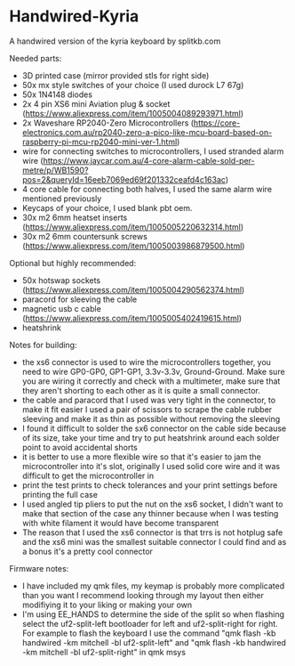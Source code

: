 # Handwired-Kyria
A handwired version of the kyria keyboard by splitkb.com

Needed parts:
- 3D printed case (mirror provided stls for right side)
- 50x mx style switches of your choice (I used durock L7 67g)
- 50x 1N4148 diodes
- 2x 4 pin XS6 mini Aviation plug & socket (https://www.aliexpress.com/item/1005004089293971.html)
- 2x Waveshare RP2040-Zero Microcontrollers (https://core-electronics.com.au/rp2040-zero-a-pico-like-mcu-board-based-on-raspberry-pi-mcu-rp2040-mini-ver-1.html)
- wire for connecting switches to microcontrollers, I used stranded alarm wire (https://www.jaycar.com.au/4-core-alarm-cable-sold-per-metre/p/WB1590?pos=2&queryId=16eeb7069ed69f201332ceafd4c163ac)
- 4 core cable for connecting both halves, I used the same alarm wire mentioned previously
- Keycaps of your choice, I used blank pbt oem.
- 30x m2 6mm heatset inserts (https://www.aliexpress.com/item/1005005220632314.html)
- 30x m2 6mm countersunk screws (https://www.aliexpress.com/item/1005003986879500.html)

Optional but highly recommended:
- 50x hotswap sockets (https://www.aliexpress.com/item/1005004290562374.html)
- paracord for sleeving the cable
- magnetic usb c cable (https://www.aliexpress.com/item/1005005402419615.html)
- heatshrink

Notes for building:
- the xs6 connector is used to wire the microcontrollers together, you need to wire GP0-GP0, GP1-GP1, 3.3v-3.3v, Ground-Ground. Make sure you are wiring it correctly and check with a multimeter, make sure that they aren't shorting to each other as it is quite a small connector.
- the cable and paracord that I used was very tight in the connector, to make it fit easier I used a pair of scissors to scrape the cable rubber sleeving and make it as thin as possible without removing the sleeving
- I found it difficult to solder the sx6 connector on the cable side because of its size, take your time and try to put heatshrink around each solder point to avoid accidental shorts
- it is better to use a more flexible wire so that it's easier to jam the microcontroller into it's slot, originally I used solid core wire and it was difficult to get the microcontroller in
- print the test prints to check tolerances and your print settings before printing the full case
- I used angled tip pliers to put the nut on the xs6 socket, I didn't want to make that section of the case any thinner because when I was testing with white filament it would have become transparent
- The reason that I used the xs6 connector is that trrs is not hotplug safe and the xs6 mini was the smallest suitable connector I could find and as a bonus it's a pretty cool connector

Firmware notes:
- I have included my qmk files, my keymap is probably more complicated than you want I recommend looking through my layout then either modifiying it to your liking or making your own
- I'm using EE_HANDS to determine the side of the split so when flashing select the uf2-split-left bootloader for left and uf2-split-right for right. For example to flash the keyboard I use the command "qmk flash -kb handwired -km mitchell -bl uf2-split-left" and "qmk flash -kb handwired -km mitchell -bl uf2-split-right" in qmk msys
